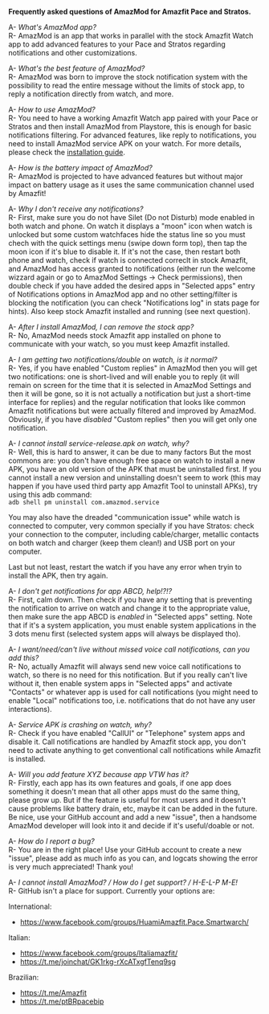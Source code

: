 **Frequently asked questions of AmazMod for Amazfit Pace and Stratos.**

A- *What's AmazMod app?*  
R- AmazMod is an app that works in parallel with the stock Amazfit Watch app to add advanced features to your Pace and Stratos regarding notifications and other customizations.

A- *What's the best feature of AmazMod?*  
R- AmazMod was born to improve the stock notification system with the possibility to read the entire message without the limits of stock app, to reply a notification directly from watch, and more.

A- *How to use AmazMod?*  
R- You need to have a working Amazfit Watch app paired with your Pace or Stratos and then install AmazMod from Playstore, this is enough for basic notifications filtering. For advanced features, like reply to notifications, you need to install AmazMod service APK on your watch. For more details, please check the [installation guide](https://github.com/edotassi/AmazMod/blob/master/README.md#installation).

A- *How is the battery impact of AmazMod?*  
R- AmazMod is projected to have advanced features but without major impact on battery usage as it uses the same communication channel used by Amazfit!

A- *Why I don't receive any notifications?*  
R- First, make sure you do not have Silet (Do not Disturb) mode enabled in both watch and phone. On watch it displays a "moon" icon when watch is unlocked but some custom watchfaces hide the status line so you must chech with the quick settings menu (swipe down form top), then tap the moon icon if it's blue to disable it. If it's not the case, then restart both phone and watch, check if watch is connected correclt in stock  Amazfit, and AmazMod has access granted to notifications (either run the welcome wizzard again or go to AmazMod Settings -> Check permissions), then double check if you have added the desired apps in "Selected apps" entry of Notifications options in AmazMod app and no other setting/filter is blocking the notification (you can check "Notifications log" in stats page for hints). Also keep stock Amazfit installed and running (see next question).

A- *After I install AmazMod, I can remove the stock app?*  
R- No, AmazMod needs stock Amazfit app installed on phone to communicate with your watch, so you must keep Amazfit installed.

A- *I am getting two notifications/double on watch, is it normal?*  
R- Yes, if you have enabled "Custom replies" in AmazMod then you will get two notifications: one is short-lived and will enable you to reply (it will remain on screen for the time that it is selected in AmazMod Settings and then it will be gone, so it is not actually a notification but just a short-time interface for replies) and the regular notification that looks like common Amazfit notifications but were actually filtered and improved by AmazMod. Obviously, if you have *disabled* "Custom replies" then you will get only one notification.

A- *I cannot install service-release.apk on watch, why?*  
R- Well, this is hard to answer, it can be due to many factors But the most commons are: you don't have enough free space on watch to install a new APK, you have an old version of the APK that must be uninstalled first. If you cannot install a new version and uninstalling doesn't seem to work (this may happen if you have used third party app Amazfit Tool to uninstall APKs), try using this adb command:<br>
`adb shell pm uninstall com.amazmod.service`

You may also have the dreaded "communication issue" while watch is connected to computer, very common specially if you have Stratos: check your connection to the computer, including cable/charger, metallic contacts on both watch and charger (keep them clean!) and USB port on your computer. 

Last but not least, restart the watch if you have any error when tryin to install the APK, then try again.

A- *I don't get notifications for app ABCD, help!?!?*  
R- First, calm down. Then check if you have any setting that is preventing the notification to arrive on watch and change it to the appropriate value, then make sure the app ABCD is *enabled* in "Selected apps" setting. Note that if it's a system application, you must enable system applications in the 3 dots menu first (selected system apps will always be displayed tho).

A- *I want/need/can't live without missed voice call notifications, can you add this?*  
R- No, actually Amazfit will always send new voice call notifications to watch, so there is no need for this notification. But if you really can't live without it, then enable system apps in "Selected apps" and activate "Contacts" or whatever app is used for call notifications (you might need to enable "Local" notifications too, i.e. notifications that do not have any user interactions).

A- *Service APK is crashing on watch, why?*  
R- Check if you have enabled "CallUI" or "Telephone" system apps and disable it. Call notifications are handled by Amazfit stock app, you don't need to activate anything to get conventional call notifications while Amazfit is installed.

A- *Will you add feature XYZ because app VTW has it?*  
R- Firstly, each app has its own features and goals, if one app does something it doesn't mean that all other apps must do the same thing, please grow up. But if the feature is useful for most users and it doesn't cause problems like battery drain, etc, maybe it can be added in the future. Be nice, use your GitHub account and add a new "issue", then a handsome AmazMod developer will look into it and decide if it's useful/doable or not.

A- *How do I report a bug?*  
R- You are in the right place! Use your GitHub account to create a new "issue", please add as much info as you can, and logcats showing the error is very much appreciated! Thank you!

A- *I cannot install AmazMod? / How do I get support? / H-E-L-P M-E!*  
R- GitHub isn't a place for support. Currently your options are:

International:
- https://www.facebook.com/groups/HuamiAmazfit.Pace.Smartwarch/

Italian:
 - https://www.facebook.com/groups/Italiamazfit/
 - https://t.me/joinchat/GK1rkg-rXcATxgfTenq9sg

Brazilian:
- https://t.me/Amazfit
- https://t.me/ptBRpacebip


